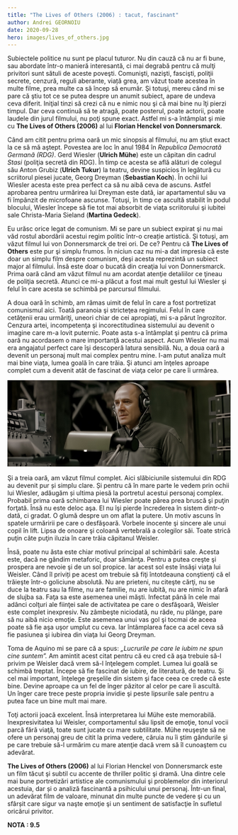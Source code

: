 ```yaml
---
title: "The Lives of Others (2006) : tacut, fascinant"
author: Andrei GEORNOIU
date: 2020-09-28
hero: images/lives_of_others.jpg
---
```

<!--StartFragment-->

Subiectele politice nu sunt pe placul tuturor. Nu din cauză că nu ar fi bune, sau abordate într-o manieră interesantă, ci mai degrabă pentru că mulţi privitori sunt sătuli de aceste poveşti. Comunişti, nazişti, fascişti, poliţii secrete, cenzură, reguli aberante, viață grea, am văzut toate acestea în multe filme, prea multe ca să încep să enumăr. Şi totuşi, mereu când mi se pare că ştiu tot ce se putea despre un anumit subiect, apare de undeva ceva diferit. Iniţial tinzi să crezi că nu e nimic nou şi că mai bine nu îţi pierzi timpul. Dar ceva continuă să te atragă, poate posterul, poate actorii, poate laudele din jurul filmului, nu poţi spune exact. Astfel mi s-a întâmplat şi mie cu **The Lives of Others (2006)** al lui **Florian Henckel von Donnersmarck**.

Când am citit pentru prima oară un mic sinopsis al filmului, nu am ştiut exact la ce să mă aştept. Povestea are loc în anul 1984 în *Republica Democrată Germană (RDG)*. Gerd Wiesler (**Ulrich Mühe**) este un căpitan din cadrul *Stasi* (poliţia secretă din RDG). În timp ce acesta se află alături de colegul său Anton Grubiz (**Ulrich Tukur**) la teatru, devine suspicios în legătură cu scriitorul piesei jucate, Georg Dreyman (**Sebastian Koch**). În ochii lui Wiesler acesta este prea perfect ca să nu aibă ceva de ascuns. Astfel aprobarea pentru urmărirea lui Dreyman este dată, iar apartamentul său va fi împânzit de microfoane ascunse. Totuşi, în timp ce ascultă stabilit în podul blocului, Wiesler începe să fie tot mai absorbit de viaţa scriitorului şi iubitei sale Christa-Maria Sieland (**Martina Gedeck**).

Eu urăsc orice legat de comunism. Mi se pare un subiect expirat şi nu mai văd rostul abordării acestui regim politic într-o creație artistică. Şi totuşi, am văzut filmul lui von Donnersmarck de trei ori. De ce? Pentru că **The Lives of Others** este pur şi simplu frumos. În niciun caz nu mi-a dat impresia că este doar un simplu film despre comunism, deşi acesta reprezintă un subiect major al filmului. Însă este doar o bucată din creaţia lui von Donnersmarck. Prima oară când am văzut filmul nu am acordat atenţie detaliilor ce ţineau de poliţia secretă. Atunci ce mi-a plăcut a fost mai mult gestul lui Wiesler şi felul în care acesta se schimbă pe parcursul filmului.

A doua oară în schimb, am rămas uimit de felul în care a fost portretizat comunismul aici. Toată paranoia şi stricteţea regimului. Felul în care cetăţenii erau urmăriţi, uneori chiar de cei apropiaţi, mi s-a părut îngrozitor. Cenzura artei, incompetenţa şi incorectitudinea sistemului au devenit o imagine care m-a lovit puternic. Poate asta s-a întâmplat şi pentru că prima oară nu acordasem o mare importanţă acestui aspect. Acum Wiesler nu mai era angajatul perfect care îşi descoperă latura sensibilă. Nu, a doua oară a devenit un personaj mult mai complex pentru mine. I-am putut analiza mult mai bine viaţa, lumea goală în care trăia. Şi atunci am înţeles aproape complet cum a devenit atât de fascinat de viaţa celor pe care îi urmărea.

![](images/lives.jpg)

Şi a treia oară, am văzut filmul complet. Aici slăbiciunile sistemului din RDG au devenit pur și simplu clare. Și pentru că în mare parte le vedem prin ochii lui Wiesler, adăugăm și ultima piesă la portretul acestui personaj complex. Probabil prima oară schimbarea lui Wiesler poate părea prea bruscă şi puţin forţată. Însă nu este deloc aşa. El nu îşi pierde încrederea în sistem dintr-o dată, ci gradat. O glumă despre un om aflat la putere. Un motiv ascuns în spatele urmăririi pe care o desfăşoară. Vorbele inocente şi sincere ale unui copil în lift. Lipsa de onoare şi coloană vertebrală a colegilor săi. Toate strică puţin câte puţin iluzia în care trăia căpitanul Weisler.

Însă, poate nu ăsta este chiar motivul principal al schimbării sale. Acesta este, dacă ne gândim metaforic, doar sămânţa. Pentru a putea creşte şi prospera are nevoie şi de un sol propice. Iar acest sol este însăşi viaţa lui Weisler. Când îl priviți pe acest om trebuie să fiţi întotdeauna conştienţi că el trăieşte într-o goliciune absolută. Nu are prieteni, nu citeşte cărţi, nu se duce la teatru sau la filme, nu are familie, nu are iubită, nu are nimic în afară de slujba sa. Faţa sa este asemenea unei măşti. Infectat până în cele mai adânci colţuri ale fiinţei sale de activitatea pe care o desfăşoară, Weisler este complet inexpresiv. Nu zâmbeşte niciodată, nu râde, nu plânge, pare să nu aibă nicio emoţie. Este asemenea unui vas gol şi tocmai de aceea poate să fie aşa uşor umplut cu ceva. Iar întâmplarea face ca acel ceva să fie pasiunea şi iubirea din viaţa lui Georg Dreyman.

Toma de Aquino mi se pare că a spus: *„Lucrurile pe care le iubim ne spun cine suntem”.* Am amintit acest citat pentru că eu cred că aşa trebuie să-l privim pe Weisler dacă vrem să-l înţelegem complet. Lumea lui goală se schimbă treptat. Începe să fie fascinat de iubire, de literatură, de teatru. Şi cel mai important, înţelege greşelile din sistem şi face ceea ce crede că este bine. Devine aproape ca un fel de înger păzitor al celor pe care îi ascultă. Un înger care trece peste propria invidie şi peste lipsurile sale pentru a putea face un bine mult mai mare.

Toţi actorii joacă excelent. Însă interpretarea lui Mühe este memorabilă. Inexpresivitatea lui Weisler, comportamentul său lipsit de emoţie, tonul vocii parcă fără viaţă, toate sunt jucate cu mare subtilitate. Mühe reuşeşte să ne ofere un personaj greu de citit la prima vedere, căruia nu îi ştim gândurile şi pe care trebuie să-l urmărim cu mare atenţie dacă vrem să îl cunoaştem cu adevărat.

**The Lives of Others (2006)** al lui Florian Henckel von Donnersmarck este un film tăcut şi subtil cu accente de thriller politic şi dramă. Una dintre cele mai bune portretizări artistice ale comunismului şi problemelor din interiorul acestuia, dar și o analiză fascinantă a psihicului unui personaj. Într-un final, un adevărat film de valoare, minunat din multe puncte de vedere şi cu un sfârșit care sigur va naşte emoţie şi un sentiment de satisfacţie în sufletul oricărui privitor.

**NOTA : 9.5**

<!--EndFragment-->